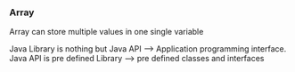 ### Array
Array can store multiple values in one single variable

Java Library is nothing but Java API --> Application programming interface.
Java API is pre defined Library --> pre defined classes and interfaces